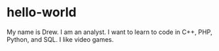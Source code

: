 # hello-world

My name is Drew.
I am an analyst.
I want to learn to code in C++, PHP, Python, and SQL.
I like video games.

